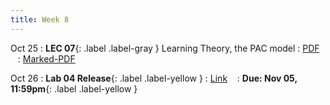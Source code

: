 ```yaml
---
title: Week 8
---
```


Oct 25
: **LEC 07**{: .label .label-gray } Learning Theory, the PAC model
  : [PDF](lectures/07-learning-theory-pac/Lec07.pdf) &nbsp;&nbsp;
  : [Marked-PDF](#)


Oct 26
: **Lab 04 Release**{: .label .label-yellow } 
  : [Link](https://colab.research.google.com/drive/1Z9HNZJQWkyZLN5C4Tc0c6dI-OnROSQsc?) &nbsp;&nbsp;
  : **Due: Nov 05, 11:59pm**{: .label .label-yellow }


